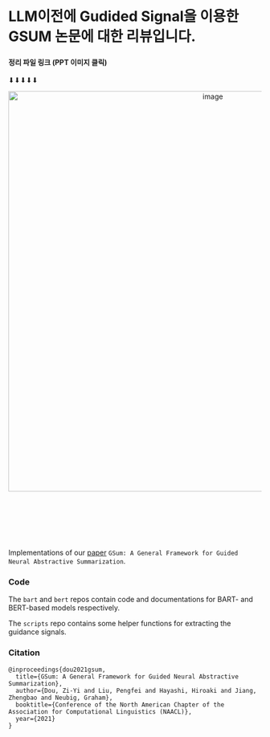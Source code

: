 # LLM이전에 Gudided Signal을 이용한 GSUM 논문에 대한 리뷰입니다.

### <div align="center">
  **정리 파일 링크 (PPT 이미지 클릭)**  
  <br>
  ⬇⬇⬇⬇⬇
</div>

<div align="center">
  <a href="https://drive.google.com/file/d/1stjCMSizcSUh_8xKUVXtlP0cbEeNvNtH/view?usp=sharing">
    <img width="798" alt="image" src="https://github.com/user-attachments/assets/3eabb5b1-8853-46c5-b935-f37572b2e828">
  </a>
</div>

<br><br><br><br><br>





Implementations of our [paper](https://arxiv.org/abs/2010.08014) `GSum: A General Framework for Guided Neural Abstractive Summarization`. 


### Code

The `bart` and `bert` repos contain code and documentations for BART- and BERT-based models respectively.

The `scripts` repo contains some helper functions for extracting the guidance signals.

### Citation

```
@inproceedings{dou2021gsum,
  title={GSum: A General Framework for Guided Neural Abstractive Summarization},
  author={Dou, Zi-Yi and Liu, Pengfei and Hayashi, Hiroaki and Jiang, Zhengbao and Neubig, Graham},
  booktitle={Conference of the North American Chapter of the Association for Computational Linguistics (NAACL)},
  year={2021}
}
```
